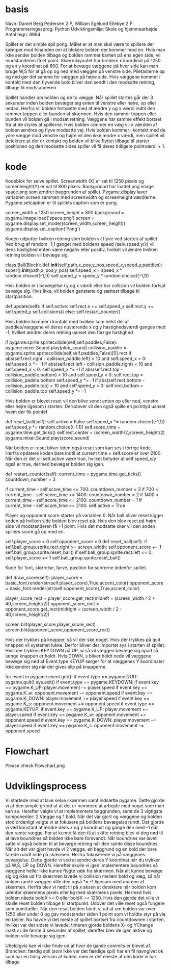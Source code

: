 # basis

Navn: Daniel Berg Pedersen 2.P, William Egelund Ellebye 2.P
Programmeringssprog: Python
Udviklingsmiljø: Skole og hjemmearbejde
Antal tegn: 8984

Spillet er det simple spil pong. Målet er at man skal være to spillere der kæmper mod hinanden om at blokere bolden der kommer mod en. Hvis man ikke sender bolden tilbage og bolden rammer kanten på ens egen side, vil modstanderen få et point.
Skærmlayoutet har bredere x koordinat på 1250 og en y koordinat på 800. For at bevæge væggene på hver side kan man bruge W,S for at gå op og ned med væggen på venstre side. Piletasterne op og ned gør det samme for væggen på højre side. Hvis væggene kommer i kontakt med den flyvende bold bliver den sendt i den modsatte retning, tilbage til modstanderen. 

Spillet handler om bolden og de to vægge. Når spillet startes går der 3 sekunder inden bolden bevæger sig enten til venstre eller højre, op eller nedad. Herfra vil bolden fortsætte med at ændre y og x værdi indtil den rammer toppen eller bunden af skærmen. Hvis den rammer toppen eller bunden vil bolden gå i modsat retning. Væggene har samme effekt bortset fra at de styres af spillerne. Hvis bolden rammer en væg vil x værdien af bolden ændres og flyve modsatte vej. Hvis bolden kommer i kontakt med de ydre vægge mod venstre og højre vil den ikke ændre x værdi, men spillet vil detektere at der er kontakt og bolden vil blive flyttet tilbage til starter positionen og den modsatte sides spiller vil få deres tidligere pointværdi + 1. 

# kode

Kodeblok for selve spillet. Screenwidth (X) er sat til 1250 pixels og screenheight(Y) er sat til 800 pixels. Background har loadet png image space.png som ændrer baggrunden af spillet. Pygame.display laver variablen screen sammen med screenwidth og screenheight værdierne. Pygame.setcaption er til spillets caption som er pong.

screen_width = 1250
screen_height = 800
background = pygame.image.load('space.png')
screen = pygame.display.set_mode((screen_width,screen_height))
pygame.display.set_caption('Pong')



Koden udputter hvilken retning som bolden vil flyve ved starten af spillet. Ved brug af random -1,1 ganget med boldens speed (selv.speed.y/x) vil dens hastighed enten være negativ eller positiv, hvilket vil ændre hvilken retning bolden vil bevæge sig.

class Ball(Block):
	def __init__(self,path,x_pos,y_pos,speed_x,speed_y,paddles):
		super().__init__(path,x_pos,y_pos)
		self.speed_x = speed_x * random.choice((-1,1))
		self.speed_y = speed_y * random.choice((-1,1))



Hvis bolden er i bevægelse i y og x værdi eller har collision vil bolden fortsat bevæge sig. Hvis ikke, vil bolden genstarte og sættest tilbage til startposition.

  def update(self):
		if self.active:
			self.rect.x += self.speed_x
			self.rect.y += self.speed_y
			self.collisions()
		else:
			self.restart_counter()

Hvis bolden kommer i kontakt med hvilken som helst del af paddles/væggene vil deres nuværende x og y hastighedsværdi ganges med -1, hvilket ændrer deres retning uanset den forrige hastighed

if pygame.sprite.spritecollide(self,self.paddles,False):
			pygame.mixer.Sound.play(plob_sound)
			collision_paddle = pygame.sprite.spritecollide(self,self.paddles,False)[0].rect
			if abs(self.rect.right - collision_paddle.left) < 10 and self.speed_x > 0:
				self.speed_x *= -1
			if abs(self.rect.left - collision_paddle.right) < 10 and self.speed_x < 0:
				self.speed_x *= -1
			if abs(self.rect.top - collision_paddle.bottom) < 10 and self.speed_y < 0:
				self.rect.top = collision_paddle.bottom
				self.speed_y *= -1
			if abs(self.rect.bottom - collision_paddle.top) < 10 and self.speed_y > 0:
				self.rect.bottom = collision_paddle.top
				self.speed_y *= -1

Hvis bolden er blevet reset vil den blive sendt enten op eller ned, venstre eller højre ligesom i starten. Derudover vil den også spille en pointlyd uanset hvem der fik pointet

def reset_ball(self):
		self.active = False
		self.speed_x *= random.choice((-1,1))
		self.speed_y *= random.choice((-1,1))
		self.score_time = pygame.time.get_ticks()
		self.rect.center = (screen_width/2,screen_height/2)
		pygame.mixer.Sound.play(score_sound)

Når bolden er reset bliver tiden også reset som kan ses i forrige kode. Herfra opdatere koden bare indtil at current time + self.score er over 2100. Når den er det vil self.active være true, hvilket betyder at self.speed_x/y også er true, dermed bevæger bolden sig igen.

def restart_counter(self):
		current_time = pygame.time.get_ticks()
		countdown_number = 3

if current_time - self.score_time <= 700:
			countdown_number = 3
if 700 < current_time - self.score_time <= 1400:
			countdown_number = 2
if 1400 < current_time - self.score_time <= 2100:
			countdown_number = 1
if current_time - self.score_time >= 2100:
			self.active = True

Player og opponent score starter på variablen 0. Når ball bliver reset kigger koden på hvilken side bolden blev reset på. Hvis den blev reset på højre side vil modstanderen få +1 point. Hvis det modsatte sker vil den anden spillers score gå op med en. 

self.player_score = 0
self.opponent_score = 0
def reset_ball(self):
		if self.ball_group.sprite.rect.right >= screen_width:
			self.opponent_score += 1
			self.ball_group.sprite.reset_ball()
		if self.ball_group.sprite.rect.left <= 0:
			self.player_score += 1
			self.ball_group.sprite.reset_ball()

Kode for font, størrelse, farve, position for scorerne indenfor spillet. 

def draw_score(self):
		player_score = basic_font.render(str(self.player_score),True,accent_color)
		opponent_score = basic_font.render(str(self.opponent_score),True,accent_color)

player_score_rect = player_score.get_rect(midleft = (screen_width / 2 + 40,screen_height/2))
		opponent_score_rect = opponent_score.get_rect(midright = (screen_width / 2 - 40,screen_height/2))

screen.blit(player_score,player_score_rect)
		screen.blit(opponent_score,opponent_score_rect)


Hvis der trykkes på knapper, så vil der ske noget.
Hvis der trykkes på quit knappen vil systemet lukke. Derfor bliver der importet sys i starten af spillet. 
Hvis der trykkes KEYDOWN på UP, w så vil væggen bevæge sig opad så længe knappen er holdt. Hvis DOWN, s bliver holdt nede vil væggene bevæge sig ned af
Event.type KEYUP sørger for at væggenes Y koordinater ikke ændrer sig når der gives slip på knapperne.

for event in pygame.event.get():
		if event.type == pygame.QUIT:
			pygame.quit()
			sys.exit()
		if event.type == pygame.KEYDOWN:
			if event.key == pygame.K_UP:
				player.movement -= player.speed
			if event.key == pygame.K_w:
				opponent.movement -= opponent.speed
			if event.key == pygame.K_DOWN:
				player.movement += player.speed
			if event.key == pygame.K_s:
				opponent.movement += opponent.speed
		if event.type == pygame.KEYUP:
			if event.key == pygame.K_UP:
				player.movement += player.speed
			if event.key == pygame.K_w:
				opponent.movement += opponent.speed
			if event.key == pygame.K_DOWN:
				player.movement -= player.speed
			if event.key == pygame.K_s:
				opponent.movement -= opponent.speed

# Flowchart
Please check Flowchart.png

# Udviklingsprocess
Vi startede med at lave selve skærmen samt indsætte pygame. Dette gjorde vi af den simple grund af at det er nemmere at arbejde med noget som man kan se.
Herefter valgte vi at implementere baggrunden, samt de 3 vigtigste komponenter: 2 Vægge og 1 bold.
Når det var gjort og væggene og bolden stod ordenligt valgte vi at fokusere på boldens bevægelse rundt. Det gjorde vi ved konstant at ændre dens x og y koordinat og gange den med -1 når den ramte vægge. For at kunne få den til at skifte retning blev vi dog nød til at lave boundries så bolden ikke bare forsvandt. Når boundries var lavet satte vi også bolden til at bevæge retning når den ramte disse boundries.
Når alt det var gjort havde vi 2 vægge, en baggrund og en bold der bare farede rundt inde på skærmen. Herfra fokuserede vi på væggenes bevægelse. Dette gjorde vi ved at ændre deres Y koordinat når du trykker på W,S, UP og DOWN. Herefter skulle vi igen implementere boundries så væggene heller ikke kunne flygte væk fra skærmen.
Når alt kunne bevæge sig og ikke ud fra skærmen lavede vi collision mellem bold og væg, så når bolden ramte væggen ville den også *= -1 ligesom med murene af skærmen. Herfra blev vi nødt til på x aksen at detektere når bolden kom udenfor skærmens pixels eller lig med skærmens pixels. Hermed hvis bolden nåede boldX >= 0 eller boldX =< 1250. Hvis den gjorde det ville vi skulle reset bolden tilbage til startpunkt. Udover det ville reset også fungere som pointtæller. Når den resat bolden fandt vi ud af om bolden var over 1250 eller under 0 og gav modstander siden 1 point som vi holdte styr på via en tæller. 
Nu havde vi det meste af spillet bortset fra countdownen i starten, hvilket var det sidste vi lavede. timeren gjorde boldens X- og YChange inaktiv i de første 3 sekunder af spillet, derefter blev de igen aktive og bolden ville bevæge sig igen.

Uheldigvis kan vi ikke finde ud af hvor de gamle commits er blevet af. Branchen: færdig spil (som ikke var det færdige spil) har en fil navngivet ok som har en tidlig version af koden, men er det eneste af den kode vi har tilbage
